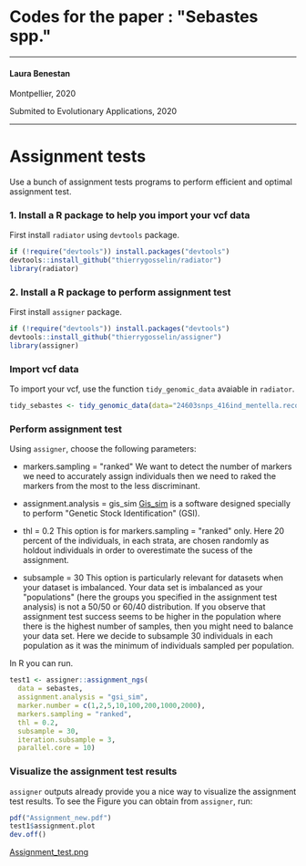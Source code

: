 # Codes for the paper : "Sebastes spp."

_______________________________________________________________________________

#### Laura Benestan 

Montpellier, 2020

Submited to Evolutionary Applications, 2020

_______________________________________________________________________________

# Assignment tests

Use a bunch of assignment tests programs to perform efficient and optimal assignment test.

### 1. Install a R package to help you import your vcf data

First install `radiator` using `devtools` package.

```r
if (!require("devtools")) install.packages("devtools")
devtools::install_github("thierrygosselin/radiator")
library(radiator)
```

### 2. Install a R package to perform assignment test  

First install `assigner` package.

```r
if (!require("devtools")) install.packages("devtools")
devtools::install_github("thierrygosselin/assigner")
library(assigner)
```

### Import vcf data 

To import your vcf, use the function  `tidy_genomic_data` avaiable in `radiator`.

```r
tidy_sebastes <- tidy_genomic_data(data="24603snps_416ind_mentella.recode.vcf", strata = "population_map_groups_mentella.txt", filename = NULL)
```

### Perform assignment test 

Using `assigner`, choose the following parameters:
- markers.sampling = "ranked" 
We want to detect the number of markers we need to accurately assign individuals then we need to raked the markers from the most to the less discriminant.

- assignment.analysis = gis_sim 
[Gis_sim](https://github.com/eriqande/gsi_sim) is a software designed specially to perform "Genetic Stock Identification" (GSI).

- thl = 0.2
This option is for markers.sampling = "ranked" only. 
Here 20 percent of the individuals, in each strata, are chosen randomly as holdout individuals in order to overestimate the sucess of the assignment.

- subsample = 30
This option is particularly relevant for datasets when your dataset is imbalanced. 
Your data set is imbalanced as your "populations" (here the groups you specified in the assignment test analysis) is not a 50/50 or 60/40 distribution. 
If you observe that assignment test success seems to be higher in the population where there is the highest number of samples, then you might need to balance your data set.
Here we decide to subsample 30 individuals in each population as it was the minimum of individuals sampled per population.

In R you can run.
```r
test1 <- assigner::assignment_ngs(
  data = sebastes,
  assignment.analysis = "gsi_sim",
  marker.number = c(1,2,5,10,100,200,1000,2000),
  markers.sampling = "ranked",
  thl = 0.2,
  subsample = 30,
  iteration.subsample = 3,
  parallel.core = 10)
```

### Visualize the assignment test results

`assigner` outputs already provide you a nice way to visualize the assignment test results.
To see the Figure you can obtain from `assigner`, run:
```r
pdf("Assignment_new.pdf")
test1$assignment.plot
dev.off()
```

[Assignment_test.png](Assignment_test.png)
